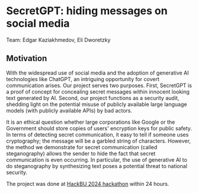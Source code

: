 # SecretGPT: hiding messages on social media

Team: Edgar Kaziakhmedov, Eli Dworetzky

## Motivation

With the widespread use of social media and the adoption of generative AI technologies like ChatGPT, an intriguing opportunity for covert communication arises. Our project serves two purposes. First, SecretGPT is a proof of concept for concealing secret messages within innocent looking text generated by AI. Second, our project functions as a security audit, shedding light on the potential misuse of publicly available large language models (with publicly available APIs) by bad actors.

It is an ethical question whether large corporations like Google or the Government should store copies of users' encryption keys for public safety. In terms of detecting secret communication, it easy to tell if someone uses cryptography; the message will be a garbled string of characters. However, the method we demonstrate for secret communication (called steganography) allows the sender to hide the fact that secret communication is even occurring. In particular, the use of generative AI to do steganography by synthesizing text poses a potential threat to national security.

The project was done at [HackBU 2024 hackathon]() within 24 hours.
